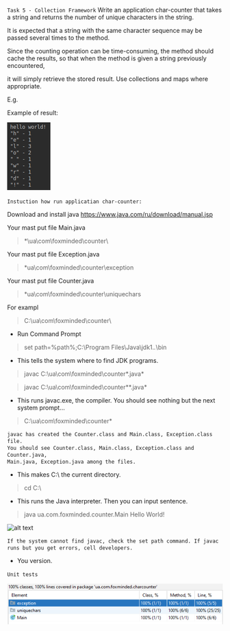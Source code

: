 `Task 5 - Collection Framework`
Write an application char-counter that takes a string and returns the number of unique characters in the string.

It is expected that a string with the same character sequence may be passed several times to the method.

Since the counting operation can be time-consuming, the method should cache the results, so that when the method is given a string previously encountered,

it will simply retrieve the stored result. Use collections and maps where appropriate.

E.g.

Example of result:

![alt text](docs/Task_5.png "Task 5 - Collection Framework")

`Instuction how run applicatian char-counter:`

Download and install java  https://www.java.com/ru/download/manual.jsp

Your mast put file Main.java
>*\ua\com\foxminded\counter\

Your mast put file Exception.java
>*ua\com\foxminded\counter\exception

Your mast put file Counter.java
>*ua\com\foxminded\counter\uniquechars


For exampl 

>C:\ua\com\foxminded\counter\

* Run Command Prompt

 >set path=%path%;C:\Program Files\Java\jdk1.*.*\bin

* This tells the system where to find JDK programs.

 >javac C:\ua\com\foxminded\counter\*.java*
 
 >javac C:\ua\com\foxminded\counter\*\*.java*

* This runs javac.exe, the compiler. You should see nothing but the next system prompt...

 >C:\ua\com\foxminded\counter\*
```
javac has created the Counter.class and Main.class, Exception.class file. 
You should see Counter.class, Main.class, Exception.class and Counter.java, 
Main.java, Exception.java among the files.
```

* This makes C:\ the current directory.

 >cd C:\

* This runs the Java interpreter. Then you can input sentence.

>java ua.com.foxminded.counter.Main 
Hello World!

![alt text](docs/Work_charcounter "As application works")
```
If the system cannot find javac, check the set path command. If javac runs but you get errors, cell developers.
```
* You version.


`Unit tests`
 
 ![alt text](docs/Task_5_Test_Code_Coverage.png "Task 5 - Coverage unit tests")